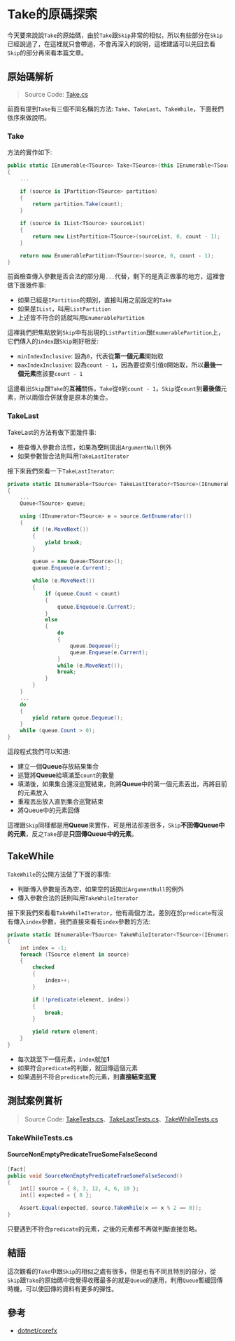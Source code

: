 # Take的原碼探索

今天要來說說`Take`的原始碼，由於`Take`跟`Skip`非常的相似，所以有些部分在`Skip`已經說過了，在這裡就只會帶過，不會再深入的說明，這裡建議可以先回去看`Skip`的部分再來看本篇文章。

## 原始碼解析

> Source Code: [Take.cs](https://github.com/dotnet/corefx/blob/master/src/System.Linq/src/System/Linq/Take.cs)

前面有提到`Take`有三個不同名稱的方法: `Take`、`TakeLast`、`TakeWhile`，下面我們依序來做說明。

### Take

方法的實作如下:

```C#
public static IEnumerable<TSource> Take<TSource>(this IEnumerable<TSource> source, int count)
{
    ...

    if (source is IPartition<TSource> partition)
    {
        return partition.Take(count);
    }

    if (source is IList<TSource> sourceList)
    {
        return new ListPartition<TSource>(sourceList, 0, count - 1);
    }

    return new EnumerablePartition<TSource>(source, 0, count - 1);
}
```

前面檢查傳入參數是否合法的部分用`...`代替，剩下的是真正做事的地方，這裡會做下面幾件事:

* 如果已經是`IPartition`的類別，直接叫用之前設定的`Take`
* 如果是`IList`，叫用`ListPartition`
* 上述皆不符合的話就叫用`EnumerablePartition`

這裡我們把焦點放到`Skip`中有出現的`ListPartition`跟`EnumerablePartition`上，它們傳入的`index`跟`Skip`剛好相反:

* `minIndexInclusive`: 設為`0`，代表從**第一個元素**開始取
* `maxIndexInclusive`: 設為`count - 1`，因為要從索引值`0`開始取，所以**最後一個元素**應該要`count - 1`

這邊看出`Skip`跟`Take`的**互補**關係，`Take`從`0`到`count - 1`，`Skip`從`count`到**最後個**元素，所以兩個合併就會是原本的集合。

### TakeLast

TakeLast的方法有做下面幾件事:

* 檢查傳入參數合法性，如果為**空**則拋出`ArgumentNull`例外
* 如果參數皆合法則叫用`TakeLastIterator`

接下來我們來看一下`TakeLastIterator`:

```C#
private static IEnumerable<TSource> TakeLastIterator<TSource>(IEnumerable<TSource> source, int count)
{
    ...
    Queue<TSource> queue;

    using (IEnumerator<TSource> e = source.GetEnumerator())
    {
        if (!e.MoveNext())
        {
            yield break;
        }

        queue = new Queue<TSource>();
        queue.Enqueue(e.Current);

        while (e.MoveNext())
        {
            if (queue.Count < count)
            {
                queue.Enqueue(e.Current);
            }
            else
            {
                do
                {
                    queue.Dequeue();
                    queue.Enqueue(e.Current);
                }
                while (e.MoveNext());
                break;
            }
        }
    }
    ...
    do
    {
        yield return queue.Dequeue();
    }
    while (queue.Count > 0);
}
```

這段程式我們可以知道:

* 建立一個**Queue**存放結果集合
* 巡覽將**Queue**給填滿至`count`的數量
* 填滿後，如果集合還沒巡覽結束，則將**Queue**中的第一個元素丟出，再將目前的元素放入
* 重複丟出放入直到集合巡覽結束
* 將Queue中的元素回傳

這裡跟`Skip`同樣都是用**Queue**來實作，可是用法卻差很多，`Skip`**不回傳Queue中的元素**，反之`Take`卻是**只回傳Queue中的元素**。

## TakeWhile

`TakeWhile`的公開方法做了下面的事情:

* 判斷傳入參數是否為空，如果空的話拋出`ArgumentNull`的例外
* 傳入參數合法的話則叫用`TakeWhileIterator`

接下來我們來看看`TakeWhileIterator`，他有兩個方法，差別在於`predicate`有沒有傳入`index`參數，我們直接來看有`index`參數的方法:

```C#
private static IEnumerable<TSource> TakeWhileIterator<TSource>(IEnumerable<TSource> source, Func<TSource, int, bool> predicate)
{
    int index = -1;
    foreach (TSource element in source)
    {
        checked
        {
            index++;
        }

        if (!predicate(element, index))
        {
            break;
        }

        yield return element;
    }
}
```

* 每次跳至下一個元素，`index`就加**1**
* 如果符合`predicate`的判斷，就回傳這個元素
* 如果遇到不符合`predicate`的元素，則**直接結束巡覽**

## 測試案例賞析

> Source Code: [TakeTests.cs](https://github.com/dotnet/corefx/blob/master/src/System.Linq/tests/TakeTests.cs)、[TakeLastTests.cs](https://github.com/dotnet/corefx/blob/master/src/System.Linq/tests/TakeLastTests.cs)、[TakeWhileTests.cs](https://github.com/dotnet/corefx/blob/master/src/System.Linq/tests/TakeWhileTests.cs)

### TakeWhileTests.cs

#### SourceNonEmptyPredicateTrueSomeFalseSecond

```C#
[Fact]
public void SourceNonEmptyPredicateTrueSomeFalseSecond()
{
    int[] source = { 8, 3, 12, 4, 6, 10 };
    int[] expected = { 8 };

    Assert.Equal(expected, source.TakeWhile(x => x % 2 == 0));
}
```

只要遇到不符合`predicate`的元素，之後的元素都不再做判斷直接忽略。

## 結語

這次觀看的`Take`中跟`Skip`的相似之處有很多，但是也有不同且特別的部分，從`Skip`跟`Take`的原始碼中我覺得收穫最多的就是`Queue`的運用，利用`Queue`暫緩回傳時機，可以使回傳的資料有更多的彈性。

## 參考

* [dotnet/corefx](https://github.com/dotnet/corefx)